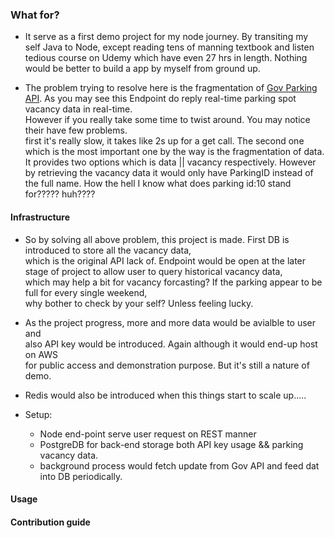 ### What for?
* It serve as a first demo project for my node journey. By transiting my self Java to Node, except 
reading tens of manning textbook and listen tedious course on Udemy which have even 27 hrs in length.
Nothing would be better to build a app by myself from ground up. 

* The problem trying to resolve here is the fragmentation of [Gov Parking API](https://data.gov.hk/en-data/dataset/hk-ogcio-st_div_04-carpark-info-vacancy).
As you may see this Endpoint do reply real-time parking spot vacancy data in real-time.    
However if you really take some time to twist around. You may notice their have few problems.    
first it's really slow, it takes like 2s up for a get call. The second one which is the most important one by the way is the fragmentation of data.   
It provides two options which is data || vacancy respectively. However by retrieving the vacancy data it would only
have ParkingID instead of the full name. How the hell I know what does parking id:10 stand for????? huh???? 
 

#### Infrastructure 

* So by solving all above problem, this project is made. First DB is introduced to store all the vacancy data,   
which is the original API lack of. Endpoint would be open at the later stage of project to allow user to query historical vacancy data,   
which may help a bit for vacancy forcasting? If the parking appear to be full for every single weekend,    
why bother to check by your self? Unless feeling lucky. 

* As the project progress, more and more data would be avialble to user and    
also API key would be introduced. Again although it would end-up host on AWS  
for public access and demonstration purpose. 
But it's still a nature of demo. 

* Redis would also be introduced when this things start to scale up.....

* Setup:
    * Node end-point serve user request on REST manner
    * PostgreDB for back-end storage both API key usage && parking vacancy data.
    * background process would fetch update from Gov API and feed dat into DB periodically. 


#### Usage

#### Contribution guide
